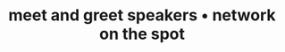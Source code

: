 ---
title: "meet and greet speakers • network on the spot"
description: "heapcon is a regional tech conference for software engineers and tech businesses"
ogpng: "og-speakers.png"
---